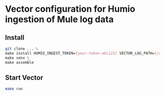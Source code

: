 # Vector configuration for Humio ingestion of Mule log data

## Install
```bash
git clone ... \
make install HUMIO_INGEST_TOKEN=[your-token-abc123] VECTOR_LOG_PATH=[/absolute/path/to/logs/*.log] \
make venv \
make assemble
```

## Start Vector
```bash
make run
```